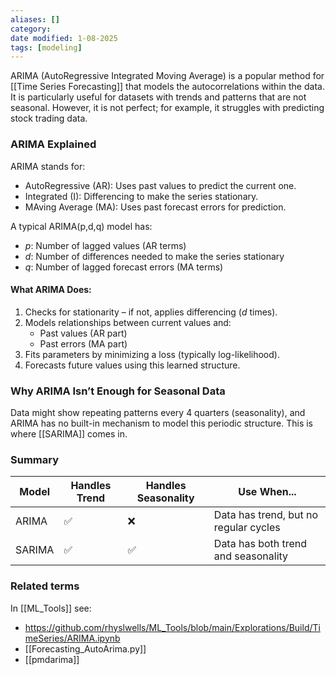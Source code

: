 ```yaml
---
aliases: []
category:
date modified: 1-08-2025
tags: [modeling]
---
```

ARIMA (AutoRegressive Integrated Moving Average) is a popular method for [[Time Series Forecasting]] that models the autocorrelations within the data. It is particularly useful for datasets with trends and patterns that are not seasonal. However, it is not perfect; for example, it struggles with predicting stock trading data.

### ARIMA Explained

ARIMA stands for:
- AutoRegressive (AR): Uses past values to predict the current one.
- Integrated (I): Differencing to make the series stationary.
- MAving Average (MA): Uses past forecast errors for prediction.

A typical ARIMA(p,d,q) model has:

- $p$: Number of lagged values (AR terms)
- $d$: Number of differences needed to make the series stationary
- $q$: Number of lagged forecast errors (MA terms)

#### What ARIMA Does:

1. Checks for stationarity – if not, applies differencing ($d$ times).
2. Models relationships between current values and:
   - Past values (AR part)
   - Past errors (MA part)
1. Fits parameters by minimizing a loss (typically log-likelihood).
2. Forecasts future values using this learned structure.
### Why ARIMA Isn’t Enough for Seasonal Data

Data might show repeating patterns every 4 quarters (seasonality), and ARIMA has no built-in mechanism to model this periodic structure. This is where [[SARIMA]] comes in.

### Summary

| Model   | Handles Trend | Handles Seasonality | Use When...                                   |
|---------|---------------|---------------------|------------------------------------------------|
| ARIMA   | ✅            | ❌                  | Data has trend, but no regular cycles         |
| SARIMA  | ✅            | ✅                  | Data has both trend and seasonality           |

### Related terms

In [[ML_Tools]] see:
- https://github.com/rhyslwells/ML_Tools/blob/main/Explorations/Build/TimeSeries/ARIMA.ipynb
- [[Forecasting_AutoArima.py]]
- [[pmdarima]]